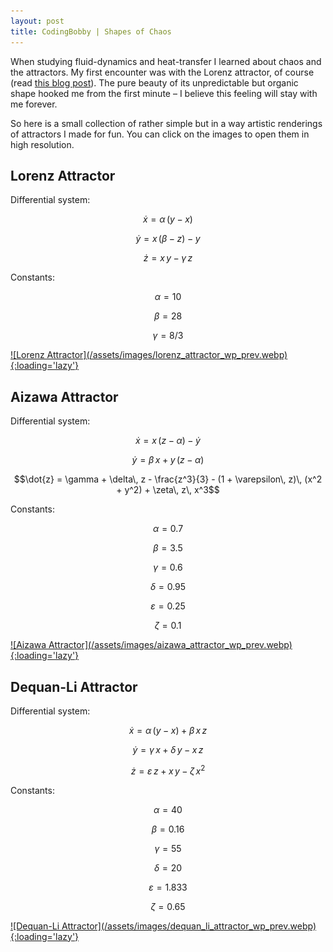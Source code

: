 ```yaml
---
layout: post
title: CodingBobby | Shapes of Chaos
---
```

When studying fluid-dynamics and heat-transfer I learned about chaos and the attractors.
My first encounter was with the Lorenz attractor, of course (read [this blog post](/blog/beautiful-chaos)).
The pure beauty of its unpredictable but organic shape hooked me from the first minute – I believe this feeling will stay with me forever.

So here is a small collection of rather simple but in a way artistic renderings of attractors I made for fun.
You can click on the images to open them in high resolution.


## Lorenz Attractor
Differential system:

$$\dot{x} = \alpha\, (y - x)$$

$$\dot{y} = x\, (\beta - z) - y$$

$$\dot{z} = x\, y - \gamma\, z$$

Constants:

$$\alpha = 10$$

$$\beta = 28$$

$$\gamma = 8/3$$

<a href="/assets/images/lorenz_attractor_wp.png" target="_blank">
   ![Lorenz Attractor](/assets/images/lorenz_attractor_wp_prev.webp){:loading='lazy'}
</a>


## Aizawa Attractor
Differential system:

$$\dot{x} = x\, (z - \alpha) - \dot{y}$$

$$\dot{y} = \beta\, x + y\, (z - \alpha)$$

$$\dot{z} = \gamma + \delta\, z - \frac{z^3}{3} - (1 + \varepsilon\, z)\, (x^2 + y^2) + \zeta\, z\, x^3$$

Constants:

$$\alpha = 0.7$$

$$\beta = 3.5$$

$$\gamma = 0.6$$

$$\delta = 0.95$$

$$\varepsilon = 0.25$$

$$\zeta = 0.1$$

<a href="/assets/images/aizawa_attractor_wp.png" target="_blank">
   ![Aizawa Attractor](/assets/images/aizawa_attractor_wp_prev.webp){:loading='lazy'}
</a>


## Dequan-Li Attractor
Differential system:

$$\dot{x} = \alpha\, (y - x) + \beta\, x\, z$$

$$\dot{y} = \gamma\, x + \delta\, y - x\, z$$

$$\dot{z} = \varepsilon\, z + x\, y - \zeta\, x^2$$

Constants:

$$\alpha = 40$$

$$\beta = 0.16$$

$$\gamma = 55$$

$$\delta = 20$$

$$\varepsilon = 1.833$$

$$\zeta = 0.65$$

<a href="/assets/images/dequan_li_attractor_wp.png" target="_blank">
   ![Dequan-Li Attractor](/assets/images/dequan_li_attractor_wp_prev.webp){:loading='lazy'}
</a>
